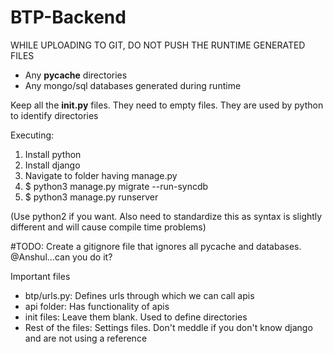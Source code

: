 # BTP-Backend

WHILE UPLOADING TO GIT, DO NOT PUSH THE RUNTIME GENERATED FILES
- Any __pycache__ directories
- Any mongo/sql databases generated during runtime

Keep all the __init.py__ files. They need to  empty files. They are used by python to identify directories


Executing:
1. Install python
2. Install django
3. Navigate to folder having manage.py
4. $ python3 manage.py migrate --run-syncdb
5. $ python3 manage.py runserver

(Use python2 if you want. Also need to standardize this as syntax is slightly different and will cause compile time problems)

#TODO: 
Create a gitignore file that ignores all pycache and databases. @Anshul...can you do it?

Important files
- btp/urls.py: Defines urls through which we can call apis
- api folder: Has functionality of apis
- init files: Leave them blank. Used to define directories
- Rest of the files: Settings files. Don't meddle if you don't know django and are not using a reference 
